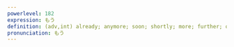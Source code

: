 ```yaml
---
powerlevel: 182
expression: もう
definition: (adv,int) already; anymore; soon; shortly; more; further; other; again; interjection used to strengthen expression of an emotion (often exasperation); (P)
pronunciation: もう
---
```

